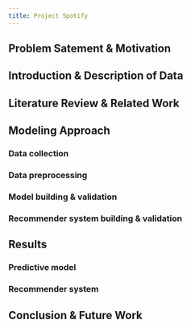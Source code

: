 ```yaml
---
title: Project Spotify 
---
```


## Problem Satement & Motivation 



## Introduction & Description of Data



## Literature Review & Related Work







## Modeling Approach

### Data collection

### Data preprocessing

### Model building & validation

### Recommender system building & validation



## Results

### Predictive model 



### Recommender system



## Conclusion & Future Work








